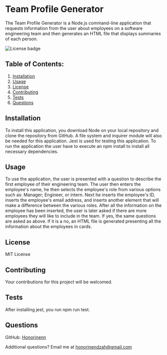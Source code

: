 # Team Profile Generator 

The Team Profile Generator is a Node.js command-line application that requests information from the user about employees on a software engineering team and then generates an HTML file that displays summaries of each person.

![License badge](https://img.shields.io/badge/license-MIT-builtinModules.svg)
     
## Table of Contents:
1. [Installation](#installation)
2. [Usage](#usage)
3. [License](#license)
4. [Contributing](#contributing)
5. [Tests](#tests)
6. [Questions](#questions)

## Installation
To install this application, you download Node on your local repository and clone the repository from GitHub. A file system and inquirer module will also be needed for this application. Jest is used for testing this application. To run the application the user have to execute an npm install to install all necessary dependencies.

## Usage
To use the application, the user is presented with a question to describe the first employee of their engineering team. The user then enters the employee's name, he then selects the employee's role from various options such as: Manager; Engineer, or intern. Next he inserts the employee's ID, inserts the employee's email address, and inserts another element that will make a difference between the various roles. After all the information on the employee has been inserted, the user is later asked if there are more employees they will like to include in the team. If yes, the same questions are asked as above. If it is a no, an HTML file is generated presenting all the information about the employees in cards.

## License
MIT License

## Contributing
Your contributions for this project will be welcomed.

## Tests
After installing jest, you run npm run test.

## Questions
GitHub: [Honorinenn](https://github.com/Honorinenn)

Additional questions? Email me at honorinendzah@gmail.com
   